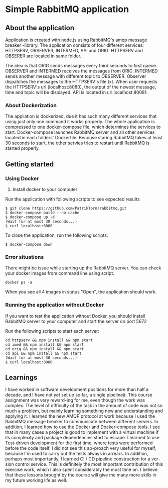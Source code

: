 # Simple RabbitMQ application

## About the application

Application is created with node.js using RabbitMQ's amqp message breaker -library. The application consists of four different services: HTTPSERV, ORSERVER, INTERMED, API and ORIG. HTTPSERV and OBSERER are located in same folder.

The idea is that ORIG sends messages every third seconds to first queue. OBSERVER and INTERMED receives the messages from ORIG. INTERMED sends another message with different topic to OBSERVER. Observer dispatches the messages to the HTTPSERV's file.txt. When user requests the HTTPSERV's url (localhost:8080), the output of the newest message, time and topic will be displayed. API is located in url localhost:80081. 

### About Dockerization

The appliation is dockerized, due it has such many different services that using just only one command it works properly. The whole application is compressed to one docker-compose file, which determines the services to start. Docker-compose launches RabbitMQ server and all other services located in each folders' Dockerfile. Becouse staring RabbitMQ takes at least 30 seconds to start, the other servies tries to restart until RabbitMQ is started properly.

## Getting started

### Using Docker

1. Install docker to your computer

Run the application with following scripts to see expected results
```
$ git clone https://github.com/PatrikTorn/rabbitmq.git
$ docker-compose build –-no-cache
$ docker-compose up -d
(Wait for at most 30 seconds...)
$ curl localhost:8080
```

To close the application, run the following scripts:
```
$ docker-compose down
```

### Error situations

There might be issue while starting up the RabbitMQ server. You can check your docker images from command line using script.

```
docker ps -a
```

When you see all 4 images in status "Open", the application should work.

### Running the application without Docker

If you want to test the application without Docker, you should install RabbitMQ server to your computer and start the server on port 5672

Run the following scripts to start each server:
```
cd httpserv && npm install && npm start
cd imed && npm install && npm start
cd orig && npm install && npm start
cd api && npm install && npm start
(Wait for at most 30 seconds...)
$ curl localhost:8080
```

## Learnings

I have worked in software development positions for more than half a decade, and I have not yet set up so far, a single pipelineä. This course assignment was very reward-ing for me, even though the work was complex. The level of difficulty of the task in the amount of code was not so much a problem, but mainly learning something new and understanding and applying it. I learned the new AMQP protocol at work because I used the RabbitMQ message breaker to communicate between different servers. In addition, I learned how to use the Docker and Docker-compose tools. I see that in many cases a project is good to implement with a virtual machine if its complexity and package dependencies start to escape. I learned to use Test-driven development for the first time, where tests were performed before the code itself. I did not see this ap-proach very useful for myself, because I'm used to carry out the tests always in arrears. In addition, perhaps most importantly, I learned CI / CD pipeline construction for a ver-sion control service. This is definitely the most important contribution of this exercise work, which I also spent considerably the most time on. I believe that these lessons brought by the course will give me many more skills in my future working life as well.